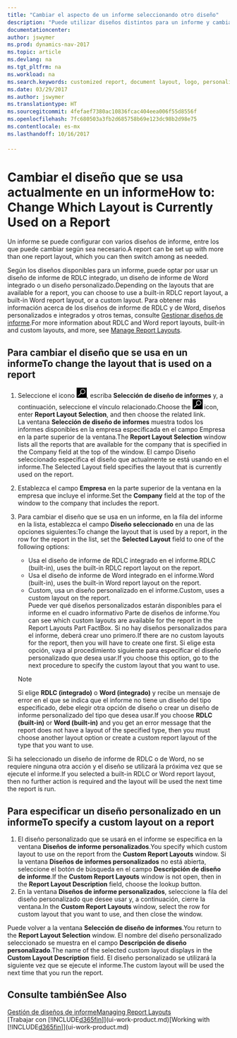 ```yaml
---
title: "Cambiar el aspecto de un informe seleccionando otro diseño"
description: "Puede utilizar diseños distintos para un informe y cambiar de un diseño a otro para cambiar el aspecto de un informe."
documentationcenter: 
author: jswymer
ms.prod: dynamics-nav-2017
ms.topic: article
ms.devlang: na
ms.tgt_pltfrm: na
ms.workload: na
ms.search.keywords: customized report, document layout, logo, personalize
ms.date: 03/29/2017
ms.author: jswymer
ms.translationtype: HT
ms.sourcegitcommit: 4fefaef7380ac10836fcac404eea006f55d8556f
ms.openlocfilehash: 7fc680503a3fb2d685758b69e123dc98b2d98e75
ms.contentlocale: es-mx
ms.lasthandoff: 10/16/2017

---
```

# <a name="how-to-change-which-layout-is-currently-used-on-a-report"></a><span data-ttu-id="7663c-103">Cambiar el diseño que se usa actualmente en un informe</span><span class="sxs-lookup"><span data-stu-id="7663c-103">How to: Change Which Layout is Currently Used on a Report</span></span>
<span data-ttu-id="7663c-104">Un informe se puede configurar con varios diseños de informe, entre los que puede cambiar según sea necesario.</span><span class="sxs-lookup"><span data-stu-id="7663c-104">A report can be set up with more than one report layout, which you can then switch among as needed.</span></span>

<span data-ttu-id="7663c-105">Según los diseños disponibles para un informe, puede optar por usar un diseño de informe de RDLC integrado, un diseño de informe de Word integrado o un diseño personalizado.</span><span class="sxs-lookup"><span data-stu-id="7663c-105">Depending on the layouts that are available for a report, you can choose to use a built-in RDLC report layout, a built-in Word report layout, or a custom layout.</span></span> <span data-ttu-id="7663c-106">Para obtener más información acerca de los diseños de informe de RDLC y de Word, diseños personalizados e integrados y otros temas, consulte [Gestionar diseños de informe](ui-manage-report-layouts.md).</span><span class="sxs-lookup"><span data-stu-id="7663c-106">For more information about RDLC and Word report layouts, built-in and custom layouts, and more, see [Manage Report Layouts](ui-manage-report-layouts.md).</span></span>

## <a name="to-change-the-layout-that-is-used-on-a-report"></a><span data-ttu-id="7663c-107">Para cambiar el diseño que se usa en un informe</span><span class="sxs-lookup"><span data-stu-id="7663c-107">To change the layout that is used on a report</span></span>
1. <span data-ttu-id="7663c-108">Seleccione el icono ![Buscar página o informe](media/ui-search/search_small.png "icono Buscar página o informe"), escriba **Selección de diseño de informes** y, a continuación, seleccione el vínculo relacionado.</span><span class="sxs-lookup"><span data-stu-id="7663c-108">Choose the ![Search for Page or Report](media/ui-search/search_small.png "Search for Page or Report icon") icon, enter **Report Layout Selection**, and then choose the related link.</span></span>  
   <span data-ttu-id="7663c-109">La ventana **Selección de diseño de informes** muestra todos los informes disponibles en la empresa especificada en el campo Empresa en la parte superior de la ventana.</span><span class="sxs-lookup"><span data-stu-id="7663c-109">The **Report Layout Selection** window lists all the reports that are available for the company that is specified in the Company field at the top of the window.</span></span> <span data-ttu-id="7663c-110">El campo Diseño seleccionado especifica el diseño que actualmente se está usando en el informe.</span><span class="sxs-lookup"><span data-stu-id="7663c-110">The Selected Layout field specifies the layout that is currently used on the report.</span></span>
2. <span data-ttu-id="7663c-111">Establezca el campo **Empresa** en la parte superior de la ventana en la empresa que incluye el informe.</span><span class="sxs-lookup"><span data-stu-id="7663c-111">Set the **Company** field at the top of the window to the company that includes the report.</span></span>
3. <span data-ttu-id="7663c-112">Para cambiar el diseño que se usa en un informe, en la fila del informe en la lista, establezca el campo **Diseño seleccionado** en una de las opciones siguientes:</span><span class="sxs-lookup"><span data-stu-id="7663c-112">To change the layout that is used by a report, in the row for the report in the list, set the **Selected Layout** field to one of the following options:</span></span>
   * <span data-ttu-id="7663c-113">Usa el diseño de informe de RDLC integrado en el informe.</span><span class="sxs-lookup"><span data-stu-id="7663c-113">RDLC (built-in), uses the built-in RDLC report layout on the report.</span></span>
   * <span data-ttu-id="7663c-114">Usa el diseño de informe de Word integrado en el informe.</span><span class="sxs-lookup"><span data-stu-id="7663c-114">Word (built-in), uses the built-in Word report layout on the report.</span></span>
   * <span data-ttu-id="7663c-115">Custom, usa un diseño personalizado en el informe.</span><span class="sxs-lookup"><span data-stu-id="7663c-115">Custom, uses a custom layout on the report.</span></span>  
     <span data-ttu-id="7663c-116">Puede ver qué diseños personalizados estarán disponibles para el informe en el cuadro informativo Parte de diseños de informe.</span><span class="sxs-lookup"><span data-stu-id="7663c-116">You can see which custom layouts are available for the report in the Report Layouts Part FactBox.</span></span> <span data-ttu-id="7663c-117">Si no hay diseños personalizados para el informe, deberá crear uno primero.</span><span class="sxs-lookup"><span data-stu-id="7663c-117">If there are no custom layouts for the report, then you will have to create one first.</span></span> <span data-ttu-id="7663c-118">Si elige esta opción, vaya al procedimiento siguiente para especificar el diseño personalizado que desea usar.</span><span class="sxs-lookup"><span data-stu-id="7663c-118">If you choose this option, go to the next procedure to specify the custom layout that you want to use.</span></span>

    > [!NOTE]  
    >   <span data-ttu-id="7663c-119">Si elige **RDLC (integrado)** o **Word (integrado)** y recibe un mensaje de error en el que se indica que el informe no tiene un diseño del tipo especificado, debe elegir otra opción de diseño o crear un diseño de informe personalizado del tipo que desea usar.</span><span class="sxs-lookup"><span data-stu-id="7663c-119">If you choose **RDLC (built-in)** or **Word (built-in)** and you get an error message that the report does not have a layout of the specified type, then you must choose another layout option or create a custom report layout of the type that you want to use.</span></span>

<span data-ttu-id="7663c-120">Si ha seleccionado un diseño de informe de RDLC o de Word, no se requiere ninguna otra acción y el diseño se utilizará la próxima vez que se ejecute el informe.</span><span class="sxs-lookup"><span data-stu-id="7663c-120">If you selected a built-in RDLC or Word report layout, then no further action is required and the layout will be used the next time the report is run.</span></span>

## <a name="to-specify-a-custom-layout-on-a-report"></a><span data-ttu-id="7663c-121">Para especificar un diseño personalizado en un informe</span><span class="sxs-lookup"><span data-stu-id="7663c-121">To specify a custom layout on a report</span></span>
1. <span data-ttu-id="7663c-122">El diseño personalizado que se usará en el informe se especifica en la ventana **Diseños de informe personalizados**.</span><span class="sxs-lookup"><span data-stu-id="7663c-122">You specify which custom layout to use on the report from the **Custom Report Layouts** window.</span></span> <span data-ttu-id="7663c-123">Si la ventana **Diseños de informes personalizados** no está abierta, seleccione el botón de búsqueda en el campo **Descripción de diseño de informe**.</span><span class="sxs-lookup"><span data-stu-id="7663c-123">If the **Custom Report Layouts** window is not open, then in the **Report Layout Description** field, choose the lookup button.</span></span>
2. <span data-ttu-id="7663c-124">En la ventana **Diseños de informe personalizados**, seleccione la fila del diseño personalizado que desee usar y, a continuación, cierre la ventana.</span><span class="sxs-lookup"><span data-stu-id="7663c-124">In the **Custom Report Layouts** window, select the row for custom layout that you want to use, and then close the window.</span></span>

<span data-ttu-id="7663c-125">Puede volver a la ventana **Selección de diseño de informes**.</span><span class="sxs-lookup"><span data-stu-id="7663c-125">You return to the **Report Layout Selection** window.</span></span> <span data-ttu-id="7663c-126">El nombre del diseño personalizado seleccionado se muestra en el campo **Descripción de diseño personalizado**.</span><span class="sxs-lookup"><span data-stu-id="7663c-126">The name of the selected custom layout displays in the **Custom Layout Description** field.</span></span> <span data-ttu-id="7663c-127">El diseño personalizado se utilizará la siguiente vez que se ejecute el informe.</span><span class="sxs-lookup"><span data-stu-id="7663c-127">The custom layout will be used the next time that you run the report.</span></span>

## <a name="see-also"></a><span data-ttu-id="7663c-128">Consulte también</span><span class="sxs-lookup"><span data-stu-id="7663c-128">See Also</span></span>
[<span data-ttu-id="7663c-129">Gestión de diseños de informe</span><span class="sxs-lookup"><span data-stu-id="7663c-129">Managing Report Layouts</span></span>](ui-manage-report-layouts.md)  
<span data-ttu-id="7663c-130">[Trabajar con [!INCLUDE[d365fin](includes/d365fin_md.md)]](ui-work-product.md)</span><span class="sxs-lookup"><span data-stu-id="7663c-130">[Working with [!INCLUDE[d365fin](includes/d365fin_md.md)]](ui-work-product.md)</span></span>

